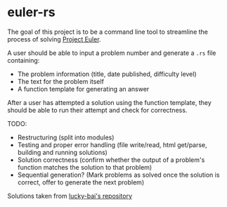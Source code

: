 # euler-rs
The goal of this project is to be a command line tool to streamline the process of solving [Project Euler](https://projecteuler.net/).

A user should be able to input a problem number and generate a `.rs` file containing:
  - The problem information (title, date published, difficulty level)
  - The text for the problem itself
  - A function template for generating an answer

After a user has attempted a solution using the function template, they should be able to run their attempt and check for correctness. 

TODO:
  - Restructuring (split into modules)
  - Testing and proper error handling (file write/read, html get/parse, building and running solutions)
  - Solution correctness (confirm whether the output of a problem's function matches the solution to that problem)
  - Sequential generation? (Mark problems as solved once the solution is correct, offer to generate the next problem)

Solutions taken from [lucky-bai's repository](https://github.com/lucky-bai/projecteuler-solutions)
